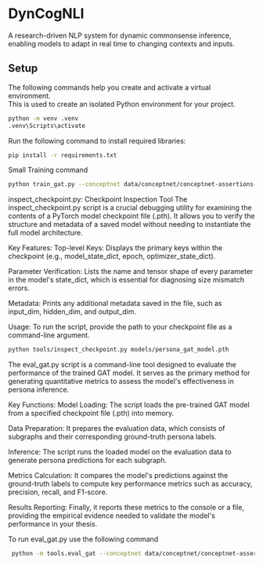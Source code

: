 # DynCogNLI

A research-driven NLP system for dynamic commonsense inference, enabling models to adapt in real time to changing contexts and inputs.

## Setup

The following commands help you create and activate a virtual environment.  
This is used to create an isolated Python environment for your project.

```bash
python -m venv .venv
.venv\Scripts\activate
```

Run the following command to install required libraries:

```bash
pip install -r requirements.txt
```

Small Training command

```bash
python train_gat.py --conceptnet data/conceptnet/conceptnet-assertions-5.6.0.csv --atomic data/atomic2020/train.csv --epochs 10 --batch-size 8
```

inspect_checkpoint.py: Checkpoint Inspection Tool
The inspect_checkpoint.py script is a crucial debugging utility for examining the contents of a PyTorch model checkpoint file (.pth). It allows you to verify the structure and metadata of a saved model without needing to instantiate the full model architecture.

Key Features:
Top-level Keys: Displays the primary keys within the checkpoint (e.g., model_state_dict, epoch, optimizer_state_dict).

Parameter Verification: Lists the name and tensor shape of every parameter in the model's state_dict, which is essential for diagnosing size mismatch errors.

Metadata: Prints any additional metadata saved in the file, such as input_dim, hidden_dim, and output_dim.

Usage:
To run the script, provide the path to your checkpoint file as a command-line argument.

```bash
python tools/inspect_checkpoint.py models/persona_gat_model.pth
```

The eval_gat.py script is a command-line tool designed to evaluate the performance of the trained GAT model. It serves as the primary method for generating quantitative metrics to assess the model's effectiveness in persona inference.

Key Functions:
Model Loading: The script loads the pre-trained GAT model from a specified checkpoint file (.pth) into memory.

Data Preparation: It prepares the evaluation data, which consists of subgraphs and their corresponding ground-truth persona labels.

Inference: The script runs the loaded model on the evaluation data to generate persona predictions for each subgraph.

Metrics Calculation: It compares the model's predictions against the ground-truth labels to compute key performance metrics such as accuracy, precision, recall, and F1-score.

Results Reporting: Finally, it reports these metrics to the console or a file, providing the empirical evidence needed to validate the model's performance in your thesis.

To run eval_gat.py use the following command

```bash
 python -m tools.eval_gat --conceptnet data/conceptnet/conceptnet-assertions-5.6.0.csv --atomic data/atomic2020/train.csv --checkpoint models/persona_gat_model.pth --device cpu --terms laptop phone car "flight delay"
```
